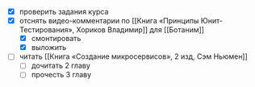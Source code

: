 - [x] проверить задания курса
- [x] отснять видео-комментарии по [[Книга «Принципы Юнит-Тестирования», Хориков Владимир]] для [[Ботаним]]
	- [x] смонтировать
	- [x] выложить
- [ ] читать [[Книга «Создание микросервисов», 2 изд, Сэм Ньюмен]]
	- [ ] дочитать 2 главу
	- [ ] прочесть 3 главу